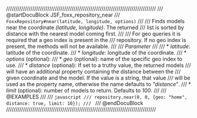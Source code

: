 ////////////////////////////////////////////////////////////////////////////////
/// @startDocuBlock JSF_foxx_repository_near
/// `FoxxRepository#near(latitude, longitude, options)`
///
/// Finds models near the coordinate *(latitude, longitude)*. The returned
/// list is sorted by distance with the nearest model coming first.
///
/// For geo queries it is required that a geo index is present in the
/// repository. If no geo index is present, the methods will not be available.
///
/// *Parameter*
///
/// * *latitude*: latitude of the coordinate.
/// * *longitude*: longitude of the coordinate.
/// * *options* (optional):
///   * *geo* (optional): name of the specific geo index to use.
///   * *distance* (optional): If set to a truthy value, the returned models
///     will have an additional property containing the distance between the
///     given coordinate and the model. If the value is a string, that value
///     will be used as the property name, otherwise the name defaults to *"distance"*.
///   * *limit* (optional): number of models to return. Defaults to *100*.
///
/// @EXAMPLES
///
/// ```javascript
/// repository.near(0, 0, {geo: "home", distance: true, limit: 10});
/// ```
/// @endDocuBlock
////////////////////////////////////////////////////////////////////////////////